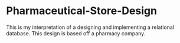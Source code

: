 # Pharmaceutical-Store-Design

This is my interpretation of a designing and implementing a relational database. This design is based off a pharmacy company.

